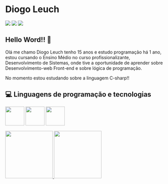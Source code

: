 # Diogo Leuch

<a herf="https://www.instagram.com/diogoleuch/"><img src="https://img.shields.io/badge/Instagram-E4405F?style=for-the-badge&logo=instagram&logoColor=whit" /></a>
<a herf="https://mail.google.com/mail/u/0/#inbox?compose=CllgCJqbQsbrFnCQvrxsTGlrzLZVKHjQpjGmwhzCGqvccvZgTCDRCpqzBJjBbcFvpJGjKsDGMbB"><img src="https://img.shields.io/badge/Gmail-D14836?style=for-the-badge&logo=gmail&logoColor=white" /></a>
<a herf="https://www.linkedin.com/in/diogo-leuch-leuch-8111412b0/"><img src="https://img.shields.io/badge/LinkedIn-0077B5?style=for-the-badge&logo=linkedin&logoColor=white"></a>

## Hello Word!! :wave:


Olá me chamo Diogo Leuch tenho 15 anos e estudo programação há 1 ano, estou cursando o Ensino Médio no curso profissionalizante, Desenvolvimento de Sistemas, onde tive a oportunidade de aprender sobre Desenvolvimento-web Front-end  e sobre lógica de programação.

No momento estou estudando sobre a linguagem C-sharp!! 

##  :computer: Linguagens de programação e tecnologias 

<img src="https://cdn.jsdelivr.net/gh/devicons/devicon/icons/html5/html5-original.svg" width="60" higth="60"/> <img src="https://cdn.jsdelivr.net/gh/devicons/devicon/icons/css3/css3-original.svg" width="60" higth="60"/>   <img src="https://cdn.jsdelivr.net/gh/devicons/devicon/icons/csharp/csharp-original.svg" width="60" higth="60" />
          
<div>
<a href="https://github.com/LeuchDiogo">
<img height="150em" src="https://github-readme-stats.vercel.app/api/top-langs/?username=LeuchDiogo&layout=compact&langs_count=7&theme=dracula"/>
<img height="150em" src="https://github-readme-stats.vercel.app/api?username=LeuchDiogo23&show_icons=true&theme=dracula&include_all_commits=true&count_private=true"/>
</div>
